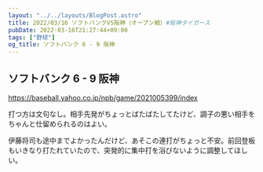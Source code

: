 ```yaml
---
layout: "../../layouts/BlogPost.astro"
title: 2022/03/16 ソフトバンクVS阪神（オープン戦）#阪神タイガース
pubDate: 2022-03-16T21:27:44+09:00
tags: ["野球"]
og_title: ソフトバンク 6 - 9 阪神
---
```


## ソフトバンク 6 - 9 阪神

https://baseball.yahoo.co.jp/npb/game/2021005399/index

打つ方は文句なし。相手先発がちょっとばたばたしてたけど、調子の悪い相手をちゃんと仕留められるのはよい。

伊藤将司も途中までよかったんだけど、あそこの連打がちょっと不安。前回登板もいきなり打たれていたので、突発的に集中打を浴びないように調整してほしい。
